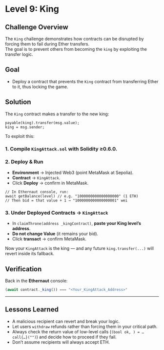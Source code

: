 # Level 9: King

## Challenge Overview

The `King` challenge demonstrates how contracts can be disrupted by forcing them to fail during Ether transfers.  
The goal is to prevent others from becoming the `king` by exploiting the transfer logic.

## Goal

- Deploy a contract that prevents the `King` contract from transferring Ether to it, thus locking the game.

## Solution

The `King` contract makes a transfer to the new king:

```solidity
payable(king).transfer(msg.value);
king = msg.sender;
```

To exploit this:

### 1. Compile `KingAttack.sol` with Solidity ≥0.6.0.

### 2. Deploy & Run

- **Environment** → Injected Web3 (point MetaMask at Sepolia).
- **Contract** → `KingAttack`.
- Click **Deploy** → confirm in MetaMask.

```solidity
// In Ethernaut console, run:
await getBalance(level) // e.g. "1000000000000000000" (1 ETH)
// Then bid = that value + 1 → "1000000000000000001" wei
```

### 3. Under Deployed Contracts → `KingAttack`

- In `claimThrone(address _kingContract)`, **paste your King level’s address**.
- **Do not change Value** (it remains your bid).
- Click **transact** → confirm MetaMask.

Now your `KingAttack` is the king — and any future `king.transfer(...)` will revert inside its fallback.

## Verification

Back in the **Ethernaut** console:

```javascript
(await contract._king()) === "<Your_KingAttack_Address>"
```

---

## Lessons Learned

- A malicious recipient can revert and break your logic.
- Let users `withdraw` refunds rather than forcing them in your critical path.
- Always check the return value of low-level calls (`(bool ok, ) = … call{…}("")`) and decide how to proceed if they fail.
- Don’t assume recipients will always accept ETH.
